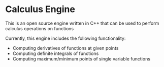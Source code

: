 # Calculus Engine
This is an open source engine written in C++ that can be used to perform calculus operations on functions 

Currently, this engine includes the following functionality:
- Computing derivatives of functions at given points
- Computing definite integrals of functions 
- Computing maximum/minimum points of single variable functions

